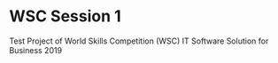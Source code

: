 # WSC Session 1
Test Project of World Skills Competition (WSC) IT Software Solution for Business 2019

